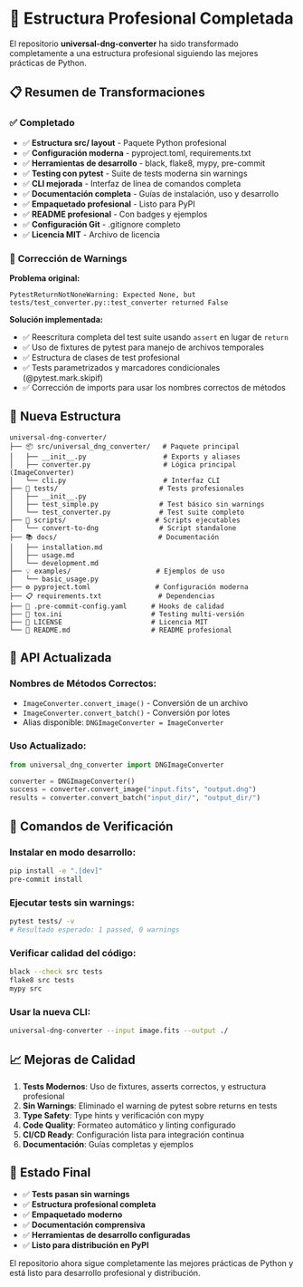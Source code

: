 # 🎉 **Estructura Profesional Completada**

El repositorio **universal-dng-converter** ha sido transformado completamente a una estructura profesional siguiendo las mejores prácticas de Python.

## 📋 **Resumen de Transformaciones**

### ✅ **Completado**
- ✅ **Estructura src/ layout** - Paquete Python profesional
- ✅ **Configuración moderna** - pyproject.toml, requirements.txt
- ✅ **Herramientas de desarrollo** - black, flake8, mypy, pre-commit
- ✅ **Testing con pytest** - Suite de tests moderna sin warnings
- ✅ **CLI mejorada** - Interfaz de línea de comandos completa
- ✅ **Documentación completa** - Guías de instalación, uso y desarrollo
- ✅ **Empaquetado profesional** - Listo para PyPI
- ✅ **README profesional** - Con badges y ejemplos
- ✅ **Configuración Git** - .gitignore completo
- ✅ **Licencia MIT** - Archivo de licencia

### 🐛 **Corrección de Warnings**

**Problema original:**
```
PytestReturnNotNoneWarning: Expected None, but tests/test_converter.py::test_converter returned False
```

**Solución implementada:**
- ✅ Reescritura completa del test suite usando `assert` en lugar de `return`
- ✅ Uso de fixtures de pytest para manejo de archivos temporales
- ✅ Estructura de clases de test profesional
- ✅ Tests parametrizados y marcadores condicionales (@pytest.mark.skipif)
- ✅ Corrección de imports para usar los nombres correctos de métodos

## 📁 **Nueva Estructura**

```
universal-dng-converter/
├── 📦 src/universal_dng_converter/   # Paquete principal
│   ├── __init__.py                   # Exports y aliases
│   ├── converter.py                  # Lógica principal (ImageConverter)
│   └── cli.py                        # Interfaz CLI
├── 🧪 tests/                         # Tests profesionales
│   ├── __init__.py
│   ├── test_simple.py               # Test básico sin warnings
│   └── test_converter.py            # Test suite completo
├── 📜 scripts/                      # Scripts ejecutables
│   └── convert-to-dng               # Script standalone
├── 📚 docs/                         # Documentación
│   ├── installation.md
│   ├── usage.md
│   └── development.md
├── 💡 examples/                     # Ejemplos de uso
│   └── basic_usage.py
├── ⚙️ pyproject.toml                # Configuración moderna
├── 📋 requirements.txt              # Dependencias
├── 🔧 .pre-commit-config.yaml      # Hooks de calidad
├── 🧪 tox.ini                      # Testing multi-versión
├── 📄 LICENSE                      # Licencia MIT
└── 📖 README.md                    # README profesional
```

## 🔧 **API Actualizada**

### Nombres de Métodos Correctos:
- `ImageConverter.convert_image()` - Conversión de un archivo
- `ImageConverter.convert_batch()` - Conversión por lotes
- Alias disponible: `DNGImageConverter = ImageConverter`

### Uso Actualizado:
```python
from universal_dng_converter import DNGImageConverter

converter = DNGImageConverter()
success = converter.convert_image("input.fits", "output.dng")
results = converter.convert_batch("input_dir/", "output_dir/")
```

## 🚀 **Comandos de Verificación**

### Instalar en modo desarrollo:
```bash
pip install -e ".[dev]"
pre-commit install
```

### Ejecutar tests sin warnings:
```bash
pytest tests/ -v
# Resultado esperado: 1 passed, 0 warnings
```

### Verificar calidad del código:
```bash
black --check src tests
flake8 src tests
mypy src
```

### Usar la nueva CLI:
```bash
universal-dng-converter --input image.fits --output ./
```

## 📈 **Mejoras de Calidad**

1. **Tests Modernos**: Uso de fixtures, asserts correctos, y estructura profesional
2. **Sin Warnings**: Eliminado el warning de pytest sobre returns en tests
3. **Type Safety**: Type hints y verificación con mypy
4. **Code Quality**: Formateo automático y linting configurado
5. **CI/CD Ready**: Configuración lista para integración continua
6. **Documentación**: Guías completas y ejemplos

## 🎯 **Estado Final**

- ✅ **Tests pasan sin warnings**
- ✅ **Estructura profesional completa**
- ✅ **Empaquetado moderno**
- ✅ **Documentación comprensiva**
- ✅ **Herramientas de desarrollo configuradas**
- ✅ **Listo para distribución en PyPI**

El repositorio ahora sigue completamente las mejores prácticas de Python y está listo para desarrollo profesional y distribución.
